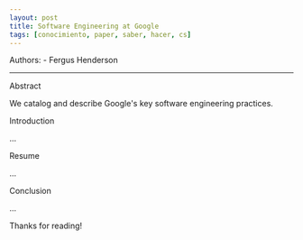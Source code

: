 ```yaml
---
layout: post
title: Software Engineering at Google
tags: [conocimiento, paper, saber, hacer, cs]
---
```


<!--Resumen-->

Authors:
    - Fergus Henderson

---
<!--more-->

Abstract

We catalog and describe Google's key software engineering practices.

Introduction

...

Resume

...

Conclusion

...
  
Thanks for reading!
